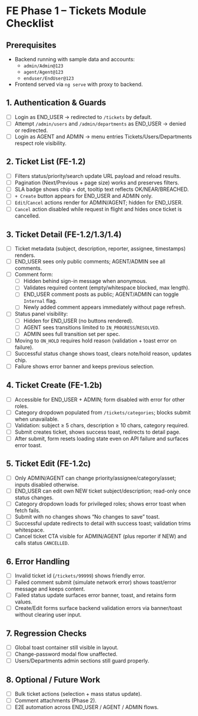 ﻿# FE Phase 1 – Tickets Module Checklist

## Prerequisites
- Backend running with sample data and accounts:
  - `admin/Admin@123`
  - `agent/Agent@123`
  - `enduser/EndUser@123`
- Frontend served via `ng serve` with proxy to backend.

## 1. Authentication & Guards
- [ ] Login as END_USER → redirected to `/tickets` by default.
- [ ] Attempt `/admin/users` and `/admin/departments` as END_USER → denied or redirected.
- [ ] Login as AGENT and ADMIN → menu entries Tickets/Users/Departments respect role visibility.

## 2. Ticket List (FE-1.2)
- [ ] Filters status/priority/search update URL payload and reload results.
- [ ] Pagination (Next/Previous + page size) works and preserves filters.
- [ ] SLA badge shows chip + dot, tooltip text reflects OK/NEAR/BREACHED.
- [ ] `+ Create` button appears for END_USER and ADMIN only.
- [ ] `Edit`/`Cancel` actions render for ADMIN/AGENT; hidden for END_USER.
- [ ] `Cancel` action disabled while request in flight and hides once ticket is cancelled.

## 3. Ticket Detail (FE-1.2/1.3/1.4)
- [ ] Ticket metadata (subject, description, reporter, assignee, timestamps) renders.
- [ ] END_USER sees only public comments; AGENT/ADMIN see all comments.
- [ ] Comment form:
  - [ ] Hidden behind sign-in message when anonymous.
  - [ ] Validates required content (empty/whitespace blocked, max length).
  - [ ] END_USER comment posts as public; AGENT/ADMIN can toggle `Internal` flag.
  - [ ] Newly added comment appears immediately without page refresh.
- [ ] Status panel visibility:
  - [ ] Hidden for END_USER (no buttons rendered).
  - [ ] AGENT sees transitions limited to `IN_PROGRESS`/`RESOLVED`.
  - [ ] ADMIN sees full transition set per spec.
- [ ] Moving to `ON_HOLD` requires hold reason (validation + toast error on failure).
- [ ] Successful status change shows toast, clears note/hold reason, updates chip.
- [ ] Failure shows error banner and keeps previous selection.

## 4. Ticket Create (FE-1.2b)
- [ ] Accessible for END_USER + ADMIN; form disabled with error for other roles.
- [ ] Category dropdown populated from `/tickets/categories`; blocks submit when unavailable.
- [ ] Validation: subject ≥ 5 chars, description ≥ 10 chars, category required.
- [ ] Submit creates ticket, shows success toast, redirects to detail page.
- [ ] After submit, form resets loading state even on API failure and surfaces error toast.

## 5. Ticket Edit (FE-1.2c)
- [ ] Only ADMIN/AGENT can change priority/assignee/category/asset; inputs disabled otherwise.
- [ ] END_USER can edit own NEW ticket subject/description; read-only once status changes.
- [ ] Category dropdown loads for privileged roles; shows error toast when fetch fails.
- [ ] Submit with no changes shows “No changes to save” toast.
- [ ] Successful update redirects to detail with success toast; validation trims whitespace.
- [ ] Cancel ticket CTA visible for ADMIN/AGENT (plus reporter if NEW) and calls status `CANCELLED`.

## 6. Error Handling
- [ ] Invalid ticket id (`/tickets/99999`) shows friendly error.
- [ ] Failed comment submit (simulate network error) shows toast/error message and keeps content.
- [ ] Failed status update surfaces error banner, toast, and retains form values.
- [ ] Create/Edit forms surface backend validation errors via banner/toast without clearing user input.

## 7. Regression Checks
- [ ] Global toast container still visible in layout.
- [ ] Change-password modal flow unaffected.
- [ ] Users/Departments admin sections still guard properly.

## 8. Optional / Future Work
- [ ] Bulk ticket actions (selection + mass status update).
- [ ] Comment attachments (Phase 2).
- [ ] E2E automation across END_USER / AGENT / ADMIN flows.
